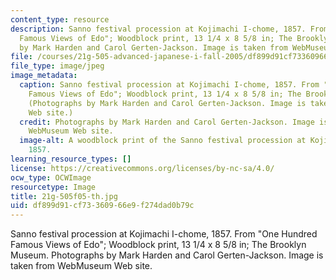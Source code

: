 ```yaml
---
content_type: resource
description: Sanno festival procession at Kojimachi I-chome, 1857. From "One Hundred
  Famous Views of Edo"; Woodblock print, 13 1/4 x 8 5/8 in; The Brooklyn Museum. Photographs
  by Mark Harden and Carol Gerten-Jackson. Image is taken from WebMuseum Web site.
file: /courses/21g-505-advanced-japanese-i-fall-2005/df899d91cf73360966e9f274dad0b79c_21g-505f05-th.jpg
file_type: image/jpeg
image_metadata:
  caption: Sanno festival procession at Kojimachi I-chome, 1857. From "One Hundred
    Famous Views of Edo"; Woodblock print, 13 1/4 x 8 5/8 in; The Brooklyn Museum.
    (Photographs by Mark Harden and Carol Gerten-Jackson. Image is taken from [WebMuseum](http://www.ibiblio.org/wm/)
    Web site.)
  credit: Photographs by Mark Harden and Carol Gerten-Jackson. Image is taken from
    WebMuseum Web site.
  image-alt: A woodblock print of the Sanno festival procession at Kojimachi I-chome,
    1857.
learning_resource_types: []
license: https://creativecommons.org/licenses/by-nc-sa/4.0/
ocw_type: OCWImage
resourcetype: Image
title: 21g-505f05-th.jpg
uid: df899d91-cf73-3609-66e9-f274dad0b79c
---
```

Sanno festival procession at Kojimachi I-chome, 1857. From "One Hundred Famous Views of Edo"; Woodblock print, 13 1/4 x 8 5/8 in; The Brooklyn Museum. Photographs by Mark Harden and Carol Gerten-Jackson. Image is taken from WebMuseum Web site.